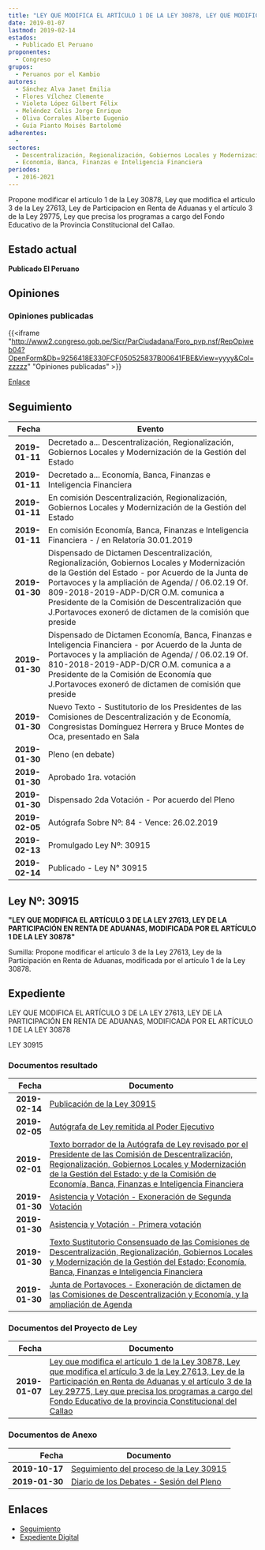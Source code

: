 ```yaml
---
title: "LEY QUE MODIFICA EL ARTÍCULO 1 DE LA LEY 30878, LEY QUE MODIFICA EL ARTÍCULO 3 DE LA LEY 27613, LEY DE LA PARTICIPACIÓN EN RENTA DE ADUANAS Y EL ARTÍCULO 3 DE LA LEY 29775, LEY QUE PRECISA LOS PROGRAMAS A CARGO DEL FONDO EDUCATIVO DE LA PROVINCIA CONSTITUCIONAL DEL CALLAO"
date: 2019-01-07
lastmod: 2019-02-14
estados: 
  - Publicado El Peruano
proponentes: 
  - Congreso
grupos: 
  - Peruanos por el Kambio
autores: 
  - Sánchez Alva Janet Emilia
  - Flores Vílchez Clemente
  - Violeta López Gilbert Félix
  - Meléndez Celis Jorge Enrique
  - Oliva Corrales Alberto Eugenio
  - Guía Pianto Moisés Bartolomé
adherentes: 
  - 
sectores: 
  - Descentralización, Regionalización, Gobiernos Locales y Modernización de la Gestión del Estado
  - Economía, Banca, Finanzas e Inteligencia Financiera
periodos: 
  - 2016-2021
---
```


Propone modificar el artículo 1 de la Ley 30878, Ley que modifica el artículo 3 de la Ley 27613, Ley de Participacion en Renta de Aduanas y el artículo 3 de la Ley 29775, Ley que precisa los programas a cargo del Fondo Educativo de la Provincia Constitucional del Callao.


## Estado actual

**Publicado El Peruano**

## Opiniones

### Opiniones publicadas

{{<iframe "http://www2.congreso.gob.pe/Sicr/ParCiudadana/Foro_pvp.nsf/RepOpiweb04?OpenForm&Db=9256418E330FCF050525837B00641FBE&View=yyyy&Col=zzzzz" "Opiniones publicadas" >}}

[Enlace](http://www2.congreso.gob.pe/Sicr/ParCiudadana/Foro_pvp.nsf/RepOpiweb04?OpenForm&Db=9256418E330FCF050525837B00641FBE&View=yyyy&Col=zzzzz)

## Seguimiento

| Fecha | Evento |
|------:|--------|
| **2019-01-11** | Decretado a... Descentralización, Regionalización, Gobiernos Locales y Modernización de la Gestión del Estado|
| **2019-01-11** | Decretado a... Economía, Banca, Finanzas e Inteligencia Financiera|
| **2019-01-11** | En comisión Descentralización, Regionalización, Gobiernos Locales y Modernización de la Gestión del Estado|
| **2019-01-11** | En comisión Economía, Banca, Finanzas e Inteligencia Financiera - / en Relatoría 30.01.2019|
| **2019-01-30** | Dispensado de Dictamen Descentralización, Regionalización, Gobiernos Locales y Modernización de la Gestión del Estado - por Acuerdo de la Junta de Portavoces y la ampliación de Agenda/ / 06.02.19 Of. 809-2018-2019-ADP-D/CR O.M. comunica a Presidente de la Comisión de Descentralización que J.Portavoces exoneró de dictamen de la comisión que preside|
| **2019-01-30** | Dispensado de Dictamen Economía, Banca, Finanzas e Inteligencia Financiera - por Acuerdo de la Junta de Portavoces y la ampliación de Agenda/ / 06.02.19 Of. 810-2018-2019-ADP-D/CR O.M. comunica a a Presidente de la Comisión de Economía que J.Portavoces exoneró de dictamen de comisión que preside|
| **2019-01-30** | Nuevo Texto - Sustitutorio de los Presidentes de las Comisiones de Descentralización y de Economía, Congresistas Domínguez Herrera y Bruce Montes de Oca, presentado en Sala|
| **2019-01-30** | Pleno (en debate)|
| **2019-01-30** | Aprobado 1ra. votación|
| **2019-01-30** | Dispensado 2da Votación - Por acuerdo del Pleno|
| **2019-02-05** | Autógrafa Sobre Nº: 84 - Vence: 26.02.2019|
| **2019-02-13** | Promulgado Ley Nº: 30915|
| **2019-02-14** | Publicado - Ley N° 30915|

## Ley Nº: 30915

**"LEY QUE MODIFICA EL ARTÍCULO 3 DE LA LEY 27613, LEY DE LA PARTICIPACIÓN EN RENTA DE ADUANAS, MODIFICADA POR EL ARTÍCULO 1 DE LA LEY 30878"**

Sumilla: Propone modificar el artículo 3 de la Ley 27613, Ley de la Participación en Renta de Aduanas, modificada por el artículo 1 de la Ley 30878.


## Expediente

LEY QUE MODIFICA EL ARTÍCULO 3 DE LA LEY 27613, LEY DE LA PARTICIPACIÓN EN RENTA DE ADUANAS, MODIFICADA POR EL ARTÍCULO 1 DE LA LEY 30878

LEY 30915


### Documentos resultado

| Fecha | Documento |
|------:|--------|
| **2019-02-14** | [Publicación de la Ley 30915](http://www.leyes.congreso.gob.pe/Documentos/2016_2021/ADLP/Normas_Legales/30915-LEY.pdf) |
| **2019-02-05** | [Autógrafa de Ley remitida al Poder Ejecutivo](http://www.leyes.congreso.gob.pe/Documentos/2016_2021/ADLP/Texto_Aprobado/AU0377620190205.pdf) |
| **2019-02-01** | [Texto borrador de la Autógrafa de Ley revisado por el Presidente de las Comisión de Descentralización, Regionalización, Gobiernos Locales y Modernización de la Gestión del Estado; y de la Comisión de Economía, Banca, Finanzas e Inteligencia Financiera](http://www.leyes.congreso.gob.pe/Documentos/2016_2021/Texto_Borrador_de_Autografa/BAU0377620190201.pdf) |
| **2019-01-30** | [Asistencia y Votación - Exoneración de Segunda Votación](http://www.leyes.congreso.gob.pe/Documentos/2016_2021/Asistencia_y_Votacion/Proyectos_de_Ley/Exoneracion_de_Segunda_Votacion/PL_ESV03776_20190130.pdf) |
| **2019-01-30** | [Asistencia y Votación - Primera votación](http://www.leyes.congreso.gob.pe/Documentos/2016_2021/Asistencia_y_Votacion/Proyectos_de_Ley/PL_AV03776_20190130.pdf) |
| **2019-01-30** | [Texto Sustitutorio Consensuado de las Comisiones de Descentralización, Regionalización, Gobiernos Locales y Modernización de la Gestión del Estado; Economía, Banca, Finanzas e Inteligencia Financiera](http://www.leyes.congreso.gob.pe/Documentos/2016_2021/Texto_Sustitutorio/Consensuado/TSC0377620190130.pdf) |
| **2019-01-30** | [Junta de Portavoces - Exoneración de dictamen de las Comisiones de Descentralización y Economía, y la ampliación de Agenda](http://www.leyes.congreso.gob.pe/Documentos/2016_2021/Acuerdos/Junta_Portavoces/AJP0377620190130.pdf) |

### Documentos del Proyecto de Ley

| Fecha | Documento |
|------:|--------|
| **2019-01-07** | [Ley que modifica el artículo 1 de la Ley 30878, Ley que modifica el artículo 3 de la Ley 27613, Ley de la Participación en Renta de Aduanas y el artículo 3 de la Ley 29775, Ley que precisa los programas a cargo del Fondo Educativo de la provincia Constitucional del Callao](http://www.leyes.congreso.gob.pe/Documentos/2016_2021/Proyectos_de_Ley_y_de_Resoluciones_Legislativas/PL0377620190107..pdf) |

### Documentos de Anexo

| Fecha | Documento |
|------:|--------|
| **2019-10-17** | [Seguimiento del proceso de la Ley 30915](http://www.leyes.congreso.gob.pe/Documentos/2016_2021/Seguimiento_de_Proyectos_de_Ley/03776PL20191017.pdf) |
| **2019-01-30** | [Diario de los Debates - Sesión del Pleno](http://www2.congreso.gob.pe/Sicr/DiarioDebates/Publicad.nsf/SesionesPleno/05256D6E0073DFE905258393006202ED/$FILE/PLO-2018-20B.pdf) |

## Enlaces 

- [Seguimiento](http://www2.congreso.gob.pe/Sicr/TraDocEstProc/CLProLey2016.nsf/f7fff46988ca05b1052578e100829cc7/641527b568f326b60525837b0060d287?OpenDocument)
- [Expediente Digital](http://www2.congreso.gob.pe/Sicr/TraDocEstProc/CLProLey2016.nsf/f7fff46988ca05b1052578e100829cc7/641527b568f326b60525837b0060d287?OpenDocument&Click=05257FB7005EB655.eb71d0cf91d8294e05256cdf006b5706/$Body/0.1C6C)

